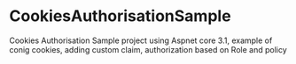 # CookiesAuthorisationSample
Cookies Authorisation Sample project using Aspnet core 3.1, example of conig cookies, adding custom claim, authorization based on Role and policy
